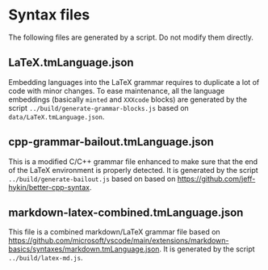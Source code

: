 # Syntax files

The following files are generated by a script. Do not modify them directly.

## LaTeX.tmLanguage.json

Embedding languages into the LaTeX grammar requires to duplicate a lot of code with minor changes. To ease maintenance, all the language embeddings (basically `minted` and `XXXcode` blocks) are generated by the script `../build/generate-grammar-blocks.js` based on `data/LaTeX.tmLanguage.json`.

## cpp-grammar-bailout.tmLanguage.json

This is a modified C/C++ grammar file enhanced to make sure that the end of the LaTeX environment is properly detected. It is generated by the script `../build/generate-bailout.js` based on based on https://github.com/jeff-hykin/better-cpp-syntax.

## markdown-latex-combined.tmLanguage.json

This file is a combined markdown/LaTeX grammar file based on https://github.com/microsoft/vscode/main/extensions/markdown-basics/syntaxes/markdown.tmLanguage.json.
It is generated by the script `../build/latex-md.js`.
